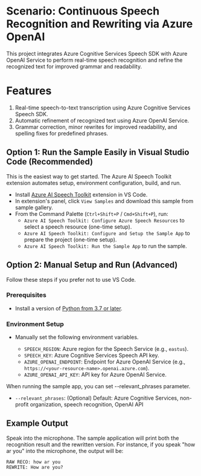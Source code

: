 # Scenario: Continuous Speech Recognition and Rewriting via Azure OpenAI
This project integrates Azure Cognitive Services Speech SDK with Azure OpenAI Service to perform real-time speech recognition and refine the recognized text for improved grammar and readability.

# Features
1. Real-time speech-to-text transcription using Azure Cognitive Services Speech SDK.
2. Automatic refinement of recognized text using Azure OpenAI Service.
3. Grammar correction, minor rewrites for improved readability, and spelling fixes for predefined phrases.

## Option 1: Run the Sample Easily in Visual Studio Code (Recommended)
This is the easiest way to get started. The Azure AI Speech Toolkit extension automates setup, environment configuration, build, and run.

- Install [Azure AI Speech Toolkit](https://marketplace.visualstudio.com/items?itemName=ms-azureaispeech.azure-ai-speech-toolkit) extension in VS Code.
- In extension's panel, click `View Samples` and download this sample from sample gallery.
- From the Command Palette (`Ctrl+Shift+P` / `Cmd+Shift+P`), run:
  - `Azure AI Speech Toolkit: Configure Azure Speech Resources` to select a speech resource (one-time setup).
  - `Azure AI Speech Toolkit: Configure and Setup the Sample App` to prepare the project (one-time setup).
  - `Azure AI Speech Toolkit: Run the Sample App` to run the sample.
    

## Option 2: Manual Setup and Run (Advanced)
Follow these steps if you prefer not to use VS Code.

### Prerequisites
- Install a version of [Python from 3.7 or later](https://www.python.org/downloads/). 

### Environment Setup
- Manually set the following environment variables.

  - `SPEECH_REGION`: Azure region for the Speech Service (e.g., `eastus`).
  - `SPEECH_KEY`: Azure Cognitive Services Speech API key.
  - `AZURE_OPENAI_ENDPOINT`: Endpoint for Azure OpenAI Service (e.g., `https://<your-resource-name>.openai.azure.com`).
  - `AZURE_OPENAI_API_KEY`: API key for Azure OpenAI Service.

When running the sample app, you can set --relevant_phrases parameter.
  - `--relevant_phrases`: (Optional) Default: Azure Cognitive Services, non-profit organization, speech recognition, OpenAI API


## Example Output
Speak into the microphone. The sample application will print both the recognition result and the rewritten version.
For instance, if you speak "how ar you" into the microphone, the output will be:

```
RAW RECO: how ar you
REWRITE: How are you?
```
